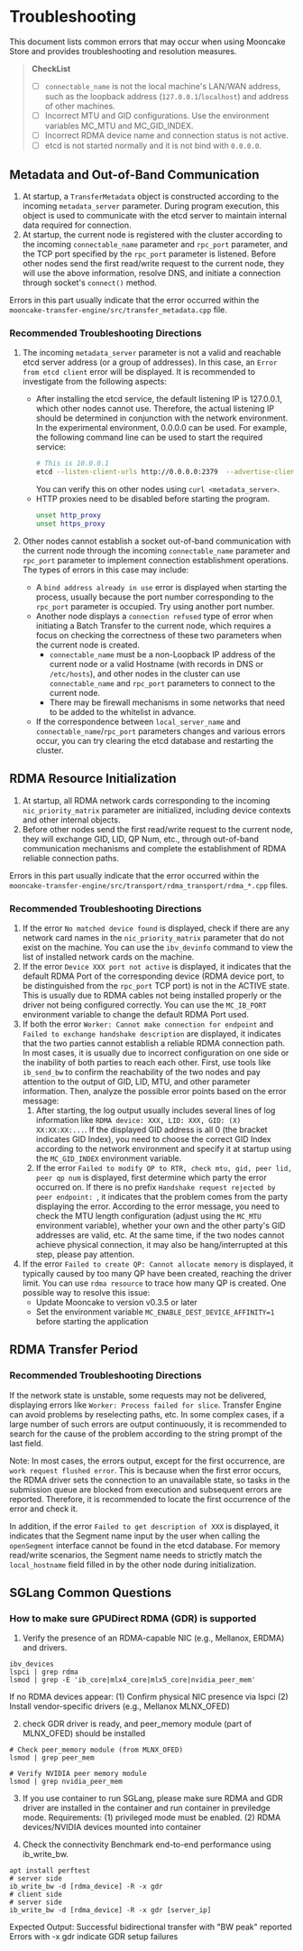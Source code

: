 # Troubleshooting

This document lists common errors that may occur when using Mooncake Store and provides troubleshooting and resolution measures.

> **CheckList**
> - [ ] `connectable_name` is not the local machine's LAN/WAN address, such as the loopback address (`127.0.0.1`/`localhost`) and address of other machines.
> - [ ] Incorrect MTU and GID configurations. Use the environment variables MC_MTU and MC_GID_INDEX.
> - [ ] Incorrect RDMA device name and connection status is not active.
> - [ ] etcd is not started normally and it is not bind with `0.0.0.0`.


## Metadata and Out-of-Band Communication
1. At startup, a `TransferMetadata` object is constructed according to the incoming `metadata_server` parameter. During program execution, this object is used to communicate with the etcd server to maintain internal data required for connection.
2. At startup, the current node is registered with the cluster according to the incoming `connectable_name` parameter and `rpc_port` parameter, and the TCP port specified by the `rpc_port` parameter is listened. Before other nodes send the first read/write request to the current node, they will use the above information, resolve DNS, and initiate a connection through socket's `connect()` method. 

Errors in this part usually indicate that the error occurred within the `mooncake-transfer-engine/src/transfer_metadata.cpp` file.

### Recommended Troubleshooting Directions
1. The incoming `metadata_server` parameter is not a valid and reachable etcd server address (or a group of addresses). In this case, an `Error from etcd client` error will be displayed. It is recommended to investigate from the following aspects:
    - After installing the etcd service, the default listening IP is 127.0.0.1, which other nodes cannot use. Therefore, the actual listening IP should be determined in conjunction with the network environment. In the experimental environment, 0.0.0.0 can be used. For example, the following command line can be used to start the required service:
      ```bash
      # This is 10.0.0.1
      etcd --listen-client-urls http://0.0.0.0:2379  --advertise-client-urls http://10.0.0.1:2379
      ```
      You can verify this on other nodes using `curl <metadata_server>`.
    - HTTP proxies need to be disabled before starting the program.
      ```bash
      unset http_proxy
      unset https_proxy
      ```

2. Other nodes cannot establish a socket out-of-band communication with the current node through the incoming `connectable_name` parameter and `rpc_port` parameter to implement connection establishment operations. The types of errors in this case may include:
    - A `bind address already in use` error is displayed when starting the process, usually because the port number corresponding to the `rpc_port` parameter is occupied. Try using another port number.
    - Another node displays a `connection refused` type of error when initiating a Batch Transfer to the current node, which requires a focus on checking the correctness of these two parameters when the current node is created.
      - `connectable_name` must be a non-Loopback IP address of the current node or a valid Hostname (with records in DNS or `/etc/hosts`), and other nodes in the cluster can use `connectable_name` and `rpc_port` parameters to connect to the current node.
      - There may be firewall mechanisms in some networks that need to be added to the whitelist in advance.
    - If the correspondence between `local_server_name` and `connectable_name`/`rpc_port` parameters changes and various errors occur, you can try clearing the etcd database and restarting the cluster.

## RDMA Resource Initialization

1. At startup, all RDMA network cards corresponding to the incoming `nic_priority_matrix` parameter are initialized, including device contexts and other internal objects.
2. Before other nodes send the first read/write request to the current node, they will exchange GID, LID, QP Num, etc., through out-of-band communication mechanisms and complete the establishment of RDMA reliable connection paths.

Errors in this part usually indicate that the error occurred within the `mooncake-transfer-engine/src/transport/rdma_transport/rdma_*.cpp` files.

### Recommended Troubleshooting Directions
1. If the error `No matched device found` is displayed, check if there are any network card names in the `nic_priority_matrix` parameter that do not exist on the machine. You can use the `ibv_devinfo` command to view the list of installed network cards on the machine.
2. If the error `Device XXX port not active` is displayed, it indicates that the default RDMA Port of the corresponding device (RDMA device port, to be distinguished from the `rpc_port` TCP port) is not in the ACTIVE state. This is usually due to RDMA cables not being installed properly or the driver not being configured correctly. You can use the `MC_IB_PORT` environment variable to change the default RDMA Port used.
3. If both the error `Worker: Cannot make connection for endpoint` and `Failed to exchange handshake description` are displayed, it indicates that the two parties cannot establish a reliable RDMA connection path. In most cases, it is usually due to incorrect configuration on one side or the inability of both parties to reach each other. First, use tools like `ib_send_bw` to confirm the reachability of the two nodes and pay attention to the output of GID, LID, MTU, and other parameter information. Then, analyze the possible error points based on the error message:
    1. After starting, the log output usually includes several lines of log information like `RDMA device: XXX, LID: XXX, GID: (X) XX:XX:XX:...`. If the displayed GID address is all 0 (the bracket indicates GID Index), you need to choose the correct GID Index according to the network environment and specify it at startup using the `MC_GID_INDEX` environment variable.
    2. If the error `Failed to modify QP to RTR, check mtu, gid, peer lid, peer qp num` is displayed, first determine which party the error occurred on. If there is no prefix `Handshake request rejected by peer endpoint: `, it indicates that the problem comes from the party displaying the error. According to the error message, you need to check the MTU length configuration (adjust using the `MC_MTU` environment variable), whether your own and the other party's GID addresses are valid, etc. At the same time, if the two nodes cannot achieve physical connection, it may also be hang/interrupted at this step, please pay attention.
4. If the error `Failed to create QP: Cannot allocate memory` is displayed, it typically caused by too many QP have been created, reaching the driver limit. You can use `rdma resource` to trace how many QP is created. One possible way to resolve this issue:
   - Update Mooncake to version v0.3.5 or later
   - Set the environment variable `MC_ENABLE_DEST_DEVICE_AFFINITY=1` before starting the application

## RDMA Transfer Period
### Recommended Troubleshooting Directions

If the network state is unstable, some requests may not be delivered, displaying errors like `Worker: Process failed for slice`. Transfer Engine can avoid problems by reselecting paths, etc. In some complex cases, if a large number of such errors are output continuously, it is recommended to search for the cause of the problem according to the string prompt of the last field.

Note: In most cases, the errors output, except for the first occurrence, are `work request flushed error`. This is because when the first error occurs, the RDMA driver sets the connection to an unavailable state, so tasks in the submission queue are blocked from execution and subsequent errors are reported. Therefore, it is recommended to locate the first occurrence of the error and check it.

In addition, if the error `Failed to get description of XXX` is displayed, it indicates that the Segment name input by the user when calling the `openSegment` interface cannot be found in the etcd database. For memory read/write scenarios, the Segment name needs to strictly match the `local_hostname` field filled in by the other node during initialization.

## SGLang Common Questions

### How to make sure GPUDirect RDMA (GDR) is supported

1. Verify the presence of an RDMA-capable NIC (e.g., Mellanox, ERDMA) and drivers.
```
ibv_devices
lspci | grep rdma
lsmod | grep -E 'ib_core|mlx4_core|mlx5_core|nvidia_peer_mem'
```
If no RDMA devices appear: (1) Confirm physical NIC presence via lspci
(2) Install vendor-specific drivers (e.g., Mellanox MLNX_OFED)

2. check GDR driver is ready, and peer_memory module (part of MLNX_OFED) should be installed
```
# Check peer_memory module (from MLNX_OFED)
lsmod | grep peer_mem

# Verify NVIDIA peer memory module
lsmod | grep nvidia_peer_mem
```

3. If you use container to run SGLang, please make sure RDMA and GDR driver are installed in the container and run container in previledge mode. Requirements: (1) privileged mode must be enabled. (2) RDMA devices/NVIDIA devices mounted into container

4. Check the connectivity
Benchmark end-to-end performance using ib_write_bw.
```
apt install perftest
# server side
ib_write_bw -d [rdma_device] -R -x gdr
# client side
# server side
ib_write_bw -d [rdma_device] -R -x gdr [server_ip]
```
Expected Output:
Successful bidirectional transfer with "BW peak" reported
Errors with -x gdr indicate GDR setup failures